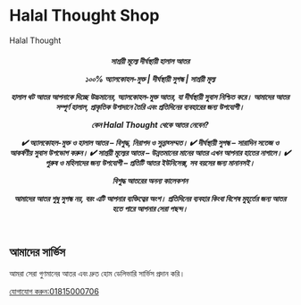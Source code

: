 # Halal Thought Shop
<!DOCTYPE html>
<html lang="bn">
<head>
    <meta charset="UTF-8">
    <meta name="viewport" content="width=device-width, initial-scale=1.0">
     Halal Thought
    <link rel="stylesheet" href="style.css">
</head>
<body>
    <header>
        <h5>সাশ্রয়ী মূল্যে দীর্ঘস্থায়ী হালাল আতর

১০০% অ্যালকোহল-মুক্ত | দীর্ঘস্থায়ী সুগন্ধ | সাশ্রয়ী মূল্য

হালাল থট আতর আপনাকে দিচ্ছে উচ্চমানের, অ্যালকোহল-মুক্ত আতর, যা দীর্ঘস্থায়ী সুবাস নিশ্চিত করে। আমাদের আতর সম্পূর্ণ হালাল, প্রাকৃতিক উপাদানে তৈরি এবং প্রতিদিনের ব্যবহারের জন্য উপযোগী।

কেন Halal Thought থেকে আতর নেবেন?

✔ অ্যালকোহল-মুক্ত ও হালাল আতর – বিশুদ্ধ, নিরাপদ ও সুন্নাহ্সম্মত।
✔ দীর্ঘস্থায়ী সুগন্ধ – সারাদিন সতেজ ও আকর্ষণীয় সুবাস উপভোগ করুন।
✔ সাশ্রয়ী মূল্যের আতর – উন্নতমানের মানের আতর এখন আপনার হাতের নাগালে।
✔ পুরুষ ও মহিলাদের জন্য উপযোগী – প্রতিটি আতর ইউনিসেক্স, সব বয়সের জন্য মানানসই।

বিশুদ্ধ আতরের অনন্য কালেকশন

আমাদের আতর শুধু সুগন্ধ নয়, বরং এটি আপনার ব্যক্তিত্বের অংশ। প্রতিদিনের ব্যবহার কিংবা বিশেষ মুহূর্তের জন্য আতর হতে পারে আপনার সেরা পছন্দ।</h5>
    </header>
    <section>
        <h2>আমাদের সার্ভিস</h2>
        <p>আমরা সেরা গুণমানের আতর এবং দ্রুত হোম ডেলিভারি সার্ভিস প্রদান করি।</p>
        <a href="contact.html" class="btn">যোগাযোগ করুন:01815000706</a>
    </section>
</body>
</html>
